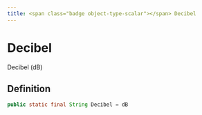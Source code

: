 ```yaml
---
title: <span class="badge object-type-scalar"></span> Decibel
---
```

# <span class="badge object-type-scalar"></span> Decibel

Decibel (dB)

## Definition

```java
public static final String Decibel = dB
```
